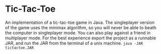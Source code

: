 # Tic-Tac-Toe

An implementation of a tic-tac-toe game in Java. The singleplayer version of the game uses the minimax algorithm, so you will never be able to beath the computer in singleplayer mode. You can also play against a friend in multiplayer mode. For the best experience export the project as a runnable JAR, and run the JAR from the terminal of a unix machine.
`java -JAR tictactoe.JAR`
